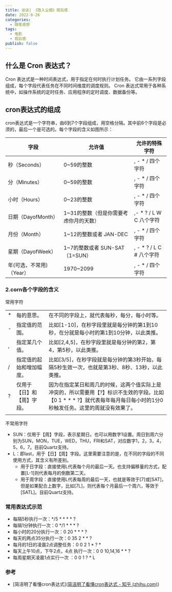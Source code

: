 ```yaml
---
title: 谈谈| 《隐入尘烟》观后感
date: 2022-8-26
categories:
  - 随笔感想
tags:
  - 电影
  - 观后感
publish: false
---
```


## 什么是 Cron 表达式？

Cron 表达式是一种时间表达式，用于指定在何时执行计划任务。 它由一系列字段组成，每个字段代表任务在不同时间维度的调度规则。 Cron 表达式常用于各种系统中，如操作系统的定时任务、应用程序的定时调度、数据备份等。

## cron表达式的组成

cron表达式是一个字符串，由6到7个字段组成，用空格分隔。其中前6个字段是必须的，最后一个是可选的。每个字段的含义如图所示：



| 字段                     | 允许值                                 | 允许的特殊字符           |
| ------------------------ | -------------------------------------- | ------------------------ |
| 秒（Seconds）            | 0~59的整数                             | , - * / 四个字符         |
| 分（Minutes）            | 0~59的整数                             | , - * / 四个字符         |
| 小时（Hours）            | 0~23的整数                             | , - * / 四个字符         |
| 日期（DayofMonth）       | 1~31的整数（但是你需要考虑你月的天数） | ,- * ? / L W C 八个字符  |
| 月份（Month）            | 1~12的整数或者 JAN-DEC                 | , - * / 四个字符         |
| 星期（DayofWeek）        | 1~7的整数或者 SUN-SAT （1=SUN）        | , - * ? / L C # 八个字符 |
| 年(可选，不常用)（Year） | 1970~2099                              | , - * / 四个字符         |

### 2.corn各个字段的含义



常用字符

|      |                            |                                                              |
| ---- | -------------------------- | ------------------------------------------------------------ |
| *    | 每的意思。                 | 在不同的字段上，就代表每秒，每分，每小时等。                 |
| -    | 指定值的范围。             | 比如[1-10]，在秒字段里就是每分钟的第1到10秒，在分就是每小时的第1到10分钟，以此类推。 |
| ,    | 指定某几个值。             | 比如[2,4,5]，在秒字段里就是每分钟的第2，第4，第5秒，以此类推。 |
| /    | 指定值的起始和增加幅度。   | 比如[3/5]，在秒字段就是每分钟的第3秒开始，每隔5秒生效一次，也就是第3秒、8秒、13秒，以此类推。 |
| ?    | 仅用于【日】和【周】字段。 | 因为在指定某日和周几的时候，这两个值实际上是冲突的，所以需要用【?】标识不生效的字段。比如【0 1 * * * ?】就代表每年每月每日每小时的1分0秒触发任务。这里的周就没有效果了。 |
|      |                            |                                                              |



不常用字符

- SUN：仅用于【周】字段，表示星期日。也可以用数字1设置。周日到周六分别为SUN，MON，TUE，WED，THU，FRI和SAT，对应数字1，2，3，4，5，6，7。目前Quartz支持。
- L：即last，用于【日】【周】字段。这里需要注意的是，在不同的字段的不同使用方式，其含义有所差别。
  - 用于日字段：直接使用L代表每个月的最后一天。也支持偏移量的方式，配置[L-1]则代表每月的倒数第二天。
  - 用于周字段：直接使用L代表每周的最后一天，也就是等效于[7]或[SAT]，但是如果配合上数字，比如[7L]，则代表每个月最后一个周六，等效于[SATL]。目前Quartz支持。





### 常用表达式示范

- 每隔5秒执行一次：*/5 * * * * ?
- 每隔1分钟执行一次：0 */1 * * * ?
- 每小时的20分执行一次：0 20 * * * ?
- 每天的两点35分执行一次：0 35 2 * * ?
- 每月的1日的凌晨2点调整任务：0 0 2 1 * ? *
- 每天上午10点，下午2点，4点 执行一次：0 0 10,14,16 * * ?
- 每周星期天凌晨1点实行一次 ：0 0 1 ? * L

### 参考

- [简洁明了看懂cron表达式]([简洁明了看懂cron表达式 - 知乎 (zhihu.com)](https://zhuanlan.zhihu.com/p/437328366))